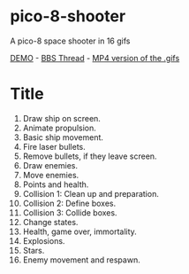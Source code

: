 # pico-8-shooter
A pico-8 space shooter in 16 gifs

[DEMO](https://ztiromoritz.github.io/pico-8-shooter/) - [BBS Thread](http://www.lexaloffle.com/bbs/?tid=3948) - [MP4 version of the .gifs](https://dl.dropboxusercontent.com/u/127041/ztiromoritz-spaceshooter-16gifs.mp4)

# Title
 01. Draw ship on screen.
 02. Animate propulsion.
 03. Basic ship movement.
 04. Fire laser bullets.
 05. Remove bullets, if they leave screen.
 06. Draw enemies.
 07. Move enemies.
 08. Points and health.
 09. Collision 1: Clean up and preparation.
 10. Collision 2: Define boxes.
 11. Collision 3: Collide boxes.
 12. Change states.   
 13. Health, game over, immortality.  
 14. Explosions.
 15. Stars.
 16. Enemy movement and respawn.

